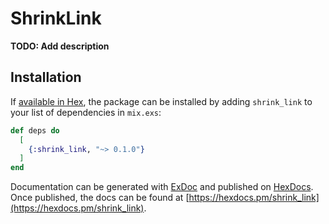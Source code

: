 # ShrinkLink

**TODO: Add description**

## Installation

If [available in Hex](https://hex.pm/docs/publish), the package can be installed
by adding `shrink_link` to your list of dependencies in `mix.exs`:

```elixir
def deps do
  [
    {:shrink_link, "~> 0.1.0"}
  ]
end
```

Documentation can be generated with [ExDoc](https://github.com/elixir-lang/ex_doc)
and published on [HexDocs](https://hexdocs.pm). Once published, the docs can
be found at [https://hexdocs.pm/shrink_link](https://hexdocs.pm/shrink_link).

